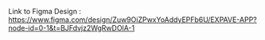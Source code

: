 Link to Figma Design : https://www.figma.com/design/Zuw9OiZPwxYoAddyEPFb6U/EXPAVE-APP?node-id=0-1&t=BJFdvjz2WgRwDOlA-1

